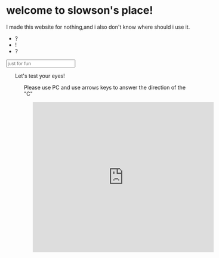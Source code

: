 # welcome to slowson's place!
I made this website for nothing,and i also don't know where should i use it.
<say>
  <ul>
  <li>?</li>
  <li>!</li>
  <li>?</li>
</ul>
  <input placeholder="just for fun">
  <ul>
  Let's test your eyes!
  <ul>
  Please use PC and use arrows keys to answer the direction of the "C"
  <ul>
  <iframe src="https://scratch.mit.edu/projects/552343423/embed" allowtransparency="true" width="485" height="402" frameborder="0" scrolling="no" allowfullscreen></iframe>
